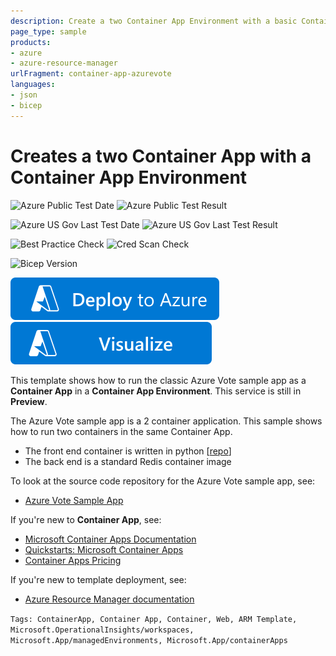 ```yaml
---
description: Create a two Container App Environment with a basic Container App. It also deploys a Log Analytics Workspace to store logs.
page_type: sample
products:
- azure
- azure-resource-manager
urlFragment: container-app-azurevote
languages:
- json
- bicep
---
```

# Creates a two Container App with a Container App Environment

![Azure Public Test Date](https://azurequickstartsservice.blob.core.windows.net/badges/quickstarts/microsoft.app/container-app-azurevote/PublicLastTestDate.svg)
![Azure Public Test Result](https://azurequickstartsservice.blob.core.windows.net/badges/quickstarts/microsoft.app/container-app-azurevote/PublicDeployment.svg)

![Azure US Gov Last Test Date](https://azurequickstartsservice.blob.core.windows.net/badges/quickstarts/microsoft.app/container-app-azurevote/FairfaxLastTestDate.svg)
![Azure US Gov Last Test Result](https://azurequickstartsservice.blob.core.windows.net/badges/quickstarts/microsoft.app/container-app-azurevote/FairfaxDeployment.svg)

![Best Practice Check](https://azurequickstartsservice.blob.core.windows.net/badges/quickstarts/microsoft.app/container-app-azurevote/BestPracticeResult.svg)
![Cred Scan Check](https://azurequickstartsservice.blob.core.windows.net/badges/quickstarts/microsoft.app/container-app-azurevote/CredScanResult.svg)

![Bicep Version](https://azurequickstartsservice.blob.core.windows.net/badges/quickstarts/microsoft.app/container-app-azurevote/BicepVersion.svg)

[![Deploy To Azure](https://raw.githubusercontent.com/Azure/azure-quickstart-templates/master/1-CONTRIBUTION-GUIDE/images/deploytoazure.svg?sanitize=true)](https://portal.azure.com/#create/Microsoft.Template/uri/https%3A%2F%2Fraw.githubusercontent.com%2FAzure%2Fazure-quickstart-templates%2Fmaster%2Fquickstarts%2Fmicrosoft.app%2Fcontainer-app-azurevote%2Fazuredeploy.json)
[![Visualize](https://raw.githubusercontent.com/Azure/azure-quickstart-templates/master/1-CONTRIBUTION-GUIDE/images/visualizebutton.svg?sanitize=true)](http://armviz.io/#/?load=https%3A%2F%2Fraw.githubusercontent.com%2FAzure%2Fazure-quickstart-templates%2Fmaster%2Fquickstarts%2Fmicrosoft.app%2Fcontainer-app-azurevote%2Fazuredeploy.json)

This template shows how to run the classic Azure Vote sample app as a **Container App** in a **Container App Environment**. This service is still in **Preview**.

The Azure Vote sample app is a 2 container application. This sample shows how to run two containers in the same Container App.
- The front end container is written in python [[repo](https://github.com/Azure-Samples/azure-voting-app-redis)]
- The back end is a standard Redis container image

To look at the source code repository for the Azure Vote sample app, see:

- [Azure Vote Sample App](https://github.com/Azure-Samples/azure-voting-app-redis)

If you're new to **Container App**, see:

- [Microsoft Container Apps Documentation](https://learn.microsoft.com/azure/container-apps/)
- [Quickstarts: Microsoft Container Apps](https://learn.microsoft.com/azure/container-apps/get-started)
- [Container Apps Pricing](https://azure.microsoft.com/pricing/details/container-apps/)

If you're new to template deployment, see:

- [Azure Resource Manager documentation](https://learn.microsoft.com/azure/azure-resource-manager/)

`Tags: ContainerApp, Container App, Container, Web, ARM Template, Microsoft.OperationalInsights/workspaces, Microsoft.App/managedEnvironments, Microsoft.App/containerApps`
